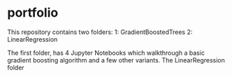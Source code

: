 # portfolio
This repository contains two folders:
1: GradientBoostedTrees
2: LinearRegression

The first folder, has 4 Jupyter Notebooks which walkthrough a basic gradient boosting algorithm and a few other variants.  The LinearRegression folder 
